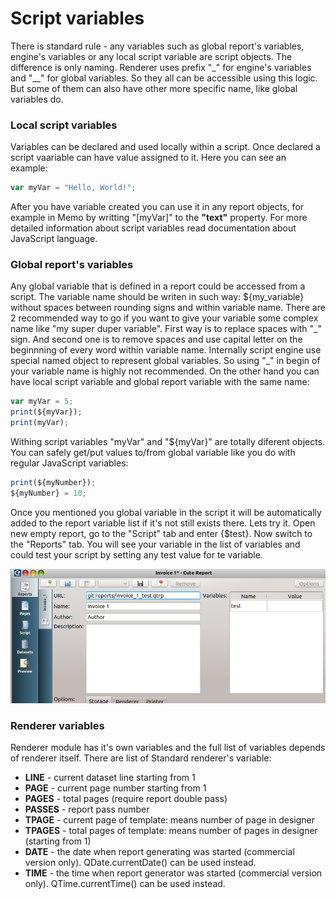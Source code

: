 Script variables
====================

There is standard rule - any variables such as global report's variables, engine's variables or any local script variable are script objects. The difference is only naming. Renderer uses prefix "\_" for engine's variables and "\_\_" for global variables. So they all can be accessible using this logic. But some of them can also have other more specific name, like global variables do.

### Local script variables

Variables can be declared and used locally within a script. Once declared a script vaariable can have value assigned to it. Here you can see an example:
```JavaScript
var myVar = "Hello, World!";
```
After you have variable created you can use it in any report objects, for example in Memo by writting "[myVar]" to the **"text"** property.
For more detailed information about script variables read documentation about JavaScript language.

### Global report's variables

Any global variable that is defined in a report could be accessed from a script. The variable name should be writen in such way: ${my\_variable} without spaces between rounding signs and within variable name. There are 2 recommended way to go if you want to give your variable some complex name like "my super duper variable". First way is to replace spaces with "\_" sign. And second one is to remove spaces and use capital letter on the beginnning of every word within variable name. Internally script engine use special named object to represent global variables. So using "\_" in begin of your variable name is highly not recommended. On the other hand you can have local script variable and global report variable with the same name:
```JavaScript
var myVar = 5;
print(${myVar});
print(myVar);
```
Withing script variables "myVar" and "${myVar}" are totally diferent objects. You can safely get/put values to/from global variable like you do with regular JavaScript variables:
```JavaScript
print(${myNumber});
${myNumber} = 10;
```

Once you mentioned you global variable in the script it will be automatically added to the report variable list if it's not still exists there. Lets try it.
Open new empty report, go to the "Script" tab and enter {$test}. Now switch to the "Reports" tab. You will see your variable in the list of variables and could test your script by setting any test value for te variable.

![GlobalVariablesList]

### Renderer variables

Renderer module has it's own variables and the full list of variables depends of renderer itself.
There are list of Standard renderer's variable:
 * __LINE__ - current dataset line starting from 1
 * __PAGE__ - current page number starting from 1
 * __PAGES__ - total pages (require report double pass)
 * __PASSES__ - report pass number
 * __TPAGE__ - current page of template: means number of page in designer
 * __TPAGES__ - total pages of template: means number of pages in designer (starting from 1)
 * __DATE__ - the date when report generating was started (commercial version only). QDate.currentDate() can be used instead.
 * __TIME__ - the time when report generator was started (commercial version only). QTime.currentTime() can be used instead.




[GlobalVariablesList]:../images/script_2.png
